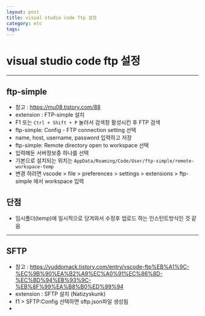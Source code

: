 ```yaml
---
layout: post
title: visual studio code ftp 설정
category: etc
tags: 
---
```


# visual studio code ftp 설정

---
## ftp-simple
* 참고 : https://mu08.tistory.com/88
* extension : FTP-simple 설치
* F1 또는 ```Ctrl + Shift + P``` 눌러서 검색창 활성시킨 후 FTP 검색
* ftp-simple: Config - FTP connection setting 선택
* name, host, username, password 입력하고 저장
* ftp-simple: Remote directory open to workspace 선택
* 입력해둔 서버정보중 하나를 선택
* 기본으로 설치되는 위치는 ```AppData/Roaming/Code/User/ftp-simple/remote-workspace-temp```
* 변경 하려면 vscode > file > preferences > settings > extensions > ftp-simple 에서 workspace 입력
## 단점
* 임시폴더(temp)에 일시적으로 당겨와서 수정후 업로드 하는 인스턴트방식인 것 같음
---

## SFTP
* 참고 : https://yuddomack.tistory.com/entry/vscode-ftp%EB%A1%9C-%EC%9B%90%EA%B2%A9%EC%A0%91%EC%86%8D-%EC%BD%94%EB%93%9C-%EB%8F%99%EA%B8%B0%ED%99%94
* extension : SFTP 설치 (Natizyskunk)
* f1 > SFTP:Config 선택하면 sftp.json파일 생성됨
* 